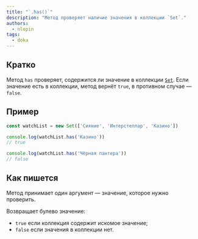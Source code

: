 ```yaml
---
title: "`.has()`"
description: "Метод проверяет наличие значения в коллекции `Set`."
authors:
  - nlopin
tags:
  - doka
---
```


## Кратко

Метод `has` проверяет, содержится ли значение в коллекции [`Set`](/js/set/). Если значение есть в коллекции, метод вернёт `true`, в противном случае — `false`.

## Пример

```js
const watchList = new Set(['Сияние', 'Интерстеллар', 'Казино'])

console.log(watchList.has('Казино'))
// true

console.log(watchList.has('Чёрная пантера'))
// false
```

## Как пишется

Метод принимает один аргумент — значение, которое нужно проверить.

Возвращает булево значение:

- `true` если коллекция содержит искомое значение;
- `false` если значения в коллекции нет.
